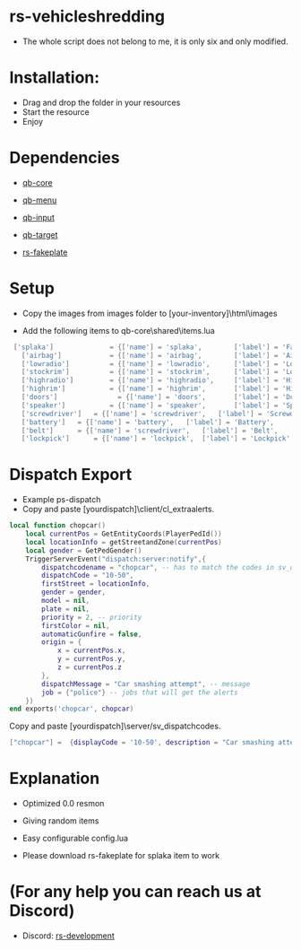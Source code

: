# rs-vehicleshredding

- The whole script does not belong to me, it is only six and only modified.

# Installation:

- Drag and drop the folder in your resources
- Start the resource
- Enjoy

# Dependencies
- [qb-core](https://github.com/qbcore-framework/qb-core)

- [qb-menu](https://github.com/qbcore-framework/qb-menu)

- [qb-input](https://github.com/qbcore-framework/qb-input)

- [qb-target](https://github.com/qbcore-framework/qb-target)

- [rs-fakeplate](https://github.com/rsdevelopmentt/rs-fakeplate)



# Setup

- Copy the images from images folder to [your-inventory]\html\images

- Add the following items to qb-core\shared\items.lua
```lua
 ['splaka'] 			 = {['name'] = 'splaka', 		['label'] = 'Fake Plate', 		        ['weight'] = 150, 		['type'] = 'item', 		['image'] = 'plaka.png', 	    ['unique'] = false,    ['useable'] = true, 	   ['shouldClose'] = true,	   ['combinable'] = nil,   ['description'] = 'Fake Plate'},
   ['airbag'] 			 = {['name'] = 'airbag', 		['label'] = 'AirBag', 		            ['weight'] = 250, 		['type'] = 'item', 		['image'] = 'airbag.png', 	    ['unique'] = false,    ['useable'] = true, 	   ['shouldClose'] = true,	   ['combinable'] = nil,   ['description'] = 'AirBag'},
   ['lowradio'] 		 = {['name'] = 'lowradio', 		['label'] = 'Low Quality Radio', 		['weight'] = 350, 		['type'] = 'item', 		['image'] = 'lowradio.png', 	['unique'] = false,    ['useable'] = true, 	   ['shouldClose'] = true,	   ['combinable'] = nil,   ['description'] = 'Low Quality Radio'},
   ['stockrim'] 		 = {['name'] = 'stockrim', 		['label'] = 'Low Quality Wheel', 		['weight'] = 150, 		['type'] = 'item', 		['image'] = 'stockrim.png', 	['unique'] = false,    ['useable'] = true, 	   ['shouldClose'] = true,	   ['combinable'] = nil,   ['description'] = 'Low Quality Wheel'},
   ['highradio'] 		 = {['name'] = 'highradio', 	['label'] = 'High Quality Radio', 		['weight'] = 250, 		['type'] = 'item', 		['image'] = 'highradio.png', 	['unique'] = false,    ['useable'] = true, 	   ['shouldClose'] = true,	   ['combinable'] = nil,   ['description'] = 'High Quality Radio'},
   ['highrim'] 			 = {['name'] = 'highrim', 		['label'] = 'High Quality Wheel', 		['weight'] = 350, 		['type'] = 'item', 		['image'] = 'highrim.png', 		['unique'] = false,    ['useable'] = true, 	   ['shouldClose'] = true,	   ['combinable'] = nil,   ['description'] = 'High Quality Wheel'},
   ['doors'] 			   = {['name'] = 'doors', 		['label'] = 'Doors', 		            ['weight'] = 150, 		['type'] = 'item', 		['image'] = 'doors.png', 	    ['unique'] = false,    ['useable'] = true, 	   ['shouldClose'] = true,	   ['combinable'] = nil,   ['description'] = 'Doors'},
   ['speaker'] 			 = {['name'] = 'speaker', 		['label'] = 'Speaker', 		        ['weight'] = 250, 		['type'] = 'item', 		['image'] = 'speaker.png', 	    ['unique'] = false,    ['useable'] = true, 	   ['shouldClose'] = true,	   ['combinable'] = nil,   ['description'] = 'Speaker'},
   ['screwdriver'] 	 = {['name'] = 'screwdriver', 	['label'] = 'Screwdriver', 		        ['weight'] = 250, 		['type'] = 'item', 		['image'] = 'screwdriver.png', 	    ['unique'] = false,    ['useable'] = true, 	   ['shouldClose'] = true,	   ['combinable'] = nil,   ['description'] = 'Screwdriver'},
   ['battery'] 	 = {['name'] = 'battery', 	['label'] = 'Battery', 		        ['weight'] = 250, 		['type'] = 'item', 		['image'] = 'battery.png', 	    ['unique'] = false,    ['useable'] = true, 	   ['shouldClose'] = true,	   ['combinable'] = nil,   ['description'] = 'Battery'},
   ['belt'] 	 = {['name'] = 'screwdriver', 	['label'] = 'Belt', 		        ['weight'] = 250, 		['type'] = 'item', 		['image'] = 'belt.png', 	    ['unique'] = false,    ['useable'] = true, 	   ['shouldClose'] = true,	   ['combinable'] = nil,   ['description'] = 'Belt'},
   ['lockpick'] 	 = {['name'] = 'lockpick', 	['label'] = 'Lockpick', 		        ['weight'] = 250, 		['type'] = 'item', 		['image'] = 'lockpick.png', 	    ['unique'] = false,    ['useable'] = true, 	   ['shouldClose'] = true,	   ['combinable'] = nil,   ['description'] = 'Lockpick'},
```

# Dispatch Export

- Example ps-dispatch
- Copy and paste [yourdispatch]\client/cl_extraalerts.

```lua
local function chopcar()
    local currentPos = GetEntityCoords(PlayerPedId())
    local locationInfo = getStreetandZone(currentPos)
    local gender = GetPedGender()
    TriggerServerEvent("dispatch:server:notify",{
        dispatchcodename = "chopcar", -- has to match the codes in sv_dispatchcodes.lua so that it generates the right blip
        dispatchCode = "10-50",
        firstStreet = locationInfo,
        gender = gender,
        model = nil,
        plate = nil,
        priority = 2, -- priority
        firstColor = nil,
        automaticGunfire = false,
        origin = {
            x = currentPos.x,
            y = currentPos.y,
            z = currentPos.z
        },
        dispatchMessage = "Car smashing attempt", -- message
        job = {"police"} -- jobs that will get the alerts
    })
end exports('chopcar', chopcar)
```
Copy and paste [yourdispatch]\server/sv_dispatchcodes.
```lua
["chopcar"] =  {displayCode = '10-50', description = "Car smashing attempt", radius = 0, recipientList = {'police'}, blipSprite = 326, blipColour = 84, blipScale = 1.5, blipLength = 2, sound = "Lose_1st", sound2 = "GTAO_FM_Events_Soundset"},
```

# Explanation

- Optimized 0.0 resmon

- Giving random items

- Easy configurable config.lua

- Please download rs-fakeplate for splaka item to work



# (For any help you can reach us at Discord)

- Discord: [rs-development](https://discord.gg/WhRgsxp4A6)
